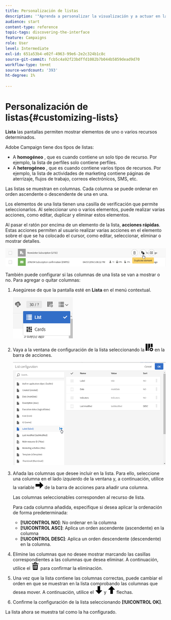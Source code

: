 ```yaml
---
title: Personalización de listas
description: '"Aprenda a personalizar la visualización y a actuar en las pantallas de lista en Adobe Campaign Standard:clasificación, filtrado, eliminación o duplicación de elementos. Las pantallas de listas muestran los elementos de uno o varios recursos determinados."'
audience: start
content-type: reference
topic-tags: discovering-the-interface
feature: Campaigns
role: User
level: Intermediate
exl-id: 651a53b4-e02f-4963-99e6-2e2c324b1c8c
source-git-commit: fcb5c4a92f23bdffd1082b7b044b5859dead9d70
workflow-type: tm+mt
source-wordcount: '393'
ht-degree: 1%

---
```


# Personalización de listas{#customizing-lists}

**Lista** las pantallas permiten mostrar elementos de uno o varios recursos determinados.

Adobe Campaign tiene dos tipos de listas:

* A **homogéneo** , que es cuando contiene un solo tipo de recurso. Por ejemplo, la lista de perfiles solo contiene perfiles.
* A **heterogéneo** , que es cuando contiene varios tipos de recursos. Por ejemplo, la lista de actividades de marketing contiene páginas de aterrizaje, flujos de trabajo, correos electrónicos, SMS, etc.

Las listas se muestran en columnas. Cada columna se puede ordenar en orden ascendente o descendente de una en una.

Los elementos de una lista tienen una casilla de verificación que permite seleccionarlos. Al seleccionar uno o varios elementos, puede realizar varias acciones, como editar, duplicar y eliminar estos elementos.

Al pasar el ratón por encima de un elemento de la lista, **acciones rápidas**. Estas acciones permiten al usuario realizar varias acciones en el elemento sobre el que se ha colocado el cursor, como editar, seleccionar, eliminar o mostrar detalles.

![](assets/overview_list_quickactions.png)

También puede configurar si las columnas de una lista se van a mostrar o no. Para agregar o quitar columnas:

1. Asegúrese de que la pantalla esté en **Lista** en el menú contextual.

   ![](assets/export_list_mode_switch.png)

1. Vaya a la ventana de configuración de la lista seleccionando la ![](assets/columnsettings.png) en la barra de acciones.

   ![](assets/list_configuration1.png)

1. Añada las columnas que desee incluir en la lista. Para ello, seleccione una columna en el lado izquierdo de la ventana y, a continuación, utilice la variable ![](assets/arrowright.png) de la barra de acciones para añadir una columna.

   Las columnas seleccionables corresponden al recurso de lista.

   Para cada columna añadida, especifique si desea aplicar la ordenación de forma predeterminada:

   * **[!UICONTROL NO]**: No ordenar en la columna
   * **[!UICONTROL ASC]**: Aplica un orden ascendente (ascendente) en la columna
   * **[!UICONTROL DESC]**: Aplica un orden descendente (descendente) en la columna.

1. Elimine las columnas que no desee mostrar marcando las casillas correspondientes a las columnas que desea eliminar. A continuación, utilice el ![](assets/delete.png) para confirmar la eliminación.
1. Una vez que la lista contiene las columnas correctas, puede cambiar el orden en que se muestran en la lista comprobando las columnas que desea mover. A continuación, utilice el ![](assets/arrowdown.png) y ![](assets/arrowup.png) flechas.
1. Confirme la configuración de la lista seleccionando **[!UICONTROL OK]**.

La lista ahora se muestra tal como la ha configurado.
